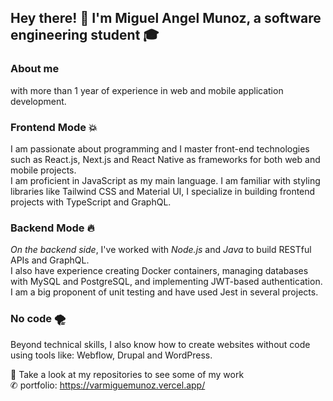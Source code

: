 ## Hey there! 👋 I'm Miguel Angel Munoz, a software engineering student 🎓 

<p>

### About me 

with more than 1 year of experience in web and mobile application development. </br> 

### Frontend Mode 💥

I am passionate about programming and I master front-end technologies such as React.js, Next.js and React Native as frameworks for both web and mobile projects. </br>
I am proficient in JavaScript as my main language. I am familiar with styling libraries like Tailwind CSS and Material UI, I specialize in building frontend projects with TypeScript and GraphQL.

### Backend Mode 🔥

*On the backend side*, I've worked with *Node.js* and *Java* to build RESTful APIs and GraphQL. </br> 
I also have experience creating Docker containers, managing databases with MySQL and PostgreSQL, and implementing JWT-based authentication. </br> 
I am a big proponent of unit testing and have used Jest in several projects. </br> 

### No code 🌪️
Beyond technical skills, I also know how to create websites without code using tools like: Webflow, Drupal and WordPress.

👀 Take a look at my repositories to see some of my work <br> 
✆ portfolio: https://varmiguemunoz.vercel.app/ 








